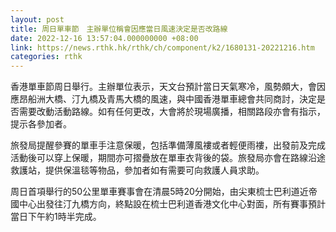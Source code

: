 ```yaml
---
layout: post
title: 周日單車節　主辦單位稱會因應當日風速決定是否改路線
date: 2022-12-16 13:57:04.000000000 +08:00
link: https://news.rthk.hk/rthk/ch/component/k2/1680131-20221216.htm
categories: rthk
---
```


香港單車節周日舉行。主辦單位表示，天文台預計當日天氣寒冷，風勢頗大，會因應昂船洲大橋、汀九橋及青馬大橋的風速，與中國香港單車總會共同商討，決定是否需要改動活動路線。如有任何更改，大會將於現場廣播，相關路段亦會有指示，提示各參加者。

旅發局提醒參賽的單車手注意保暖，包括準備薄風褸或者輕便雨褸，出發前及完成活動後可以穿上保暖，期間亦可摺疊放在單車衣背後的袋。旅發局亦會在路線沿途救護站，提供保溫毯等物品，參加者如有需要可向救護人員求助。

周日首項舉行的50公里單車賽事會在清晨5時20分開始，由尖東梳士巴利道近帝國中心出發往汀九橋方向，終點設在梳士巴利道香港文化中心對面，所有賽事預計當日下午約1時半完成。
